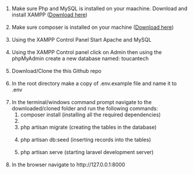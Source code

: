 <ol>
<li> Make sure Php and MySQL is installed on your maachine. Download and install XAMPP (<a href="https://www.apachefriends.org/index.html">Download here</a>)</li>
<br>
 <li> Make sure composer is installed on your machine (<a href="https://getcomposer.org/download/">Download here</a>)</li>
<br>
<li> Using the XAMPP Control Panel Start Apache and MySQL </li>
<br>
<li> Using the XAMPP Control panel click on Admin then using the phpMyAdmin create a new database named: toucantech</li>
<br>
<li> Download/Clone the this Github repo </li>
<br>
<li> In the root directory make a copy of .env.example file and name it to .env </li>
<br>
<li> In the terminal/windows command prompt navigate to the downloaded/cloned folder and run the following commands:
</br>
<ol>
<li> composer install (installing all the required dependencies)<li> <br>
<li> php artisan migrate  (creating the tables in the database)</li> <br>
<li> php artisan db:seed  (inserting records into the tables)</li> <br>
<li> php artisan serve   (starting laravel development server) </li> <br>
</ol>
</li>
<li> In the browser navigate to http://127.0.0.1:8000 </li> <br>
</ol>

